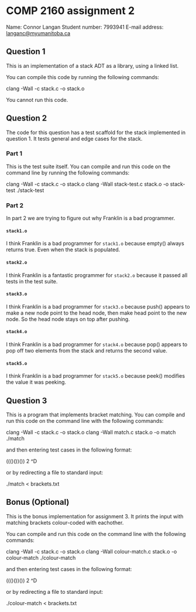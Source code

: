 COMP 2160 assignment 2
======================

Name: Connor Langan
Student number: 7993941
E-mail address: <langanc@myumanitoba.ca>

Question 1
----------

This is an implementation of a stack ADT as a library, using a linked list.

You can compile this code by running the following commands:

   clang -Wall -c stack.c -o stack.o

You cannot run this code.

Question 2
----------

The code for this question has a test scaffold for the stack implemented in 
question 1. It tests general and edge cases for the stack.

### Part 1

This is the test suite itself. You can compile and run this code on the command
line by running the following commands:

   clang -Wall -c stack.c -o stack.o
   clang -Wall stack-test.c stack.o -o stack-test
   ./stack-test

### Part 2

In part 2 we are trying to figure out why Franklin is a bad programmer.

#### `stack1.o`

I think Franklin is a bad programmer for `stack1.o` because empty() always 
returns true. Even when the stack is populated.

#### `stack2.o`

I think Franklin is a fantastic programmer for `stack2.o` because it passed 
all tests in the test suite.

#### `stack3.o`

I think Franklin is a bad programmer for `stack3.o` because push() appears
to make a new node point to the head node, then make head point to the new node.
So the head node stays on top after pushing.

#### `stack4.o`

I think Franklin is a bad programmer for `stack4.o` because pop() appears to 
pop off two elements from the stack and returns the second value.

#### `stack5.o`

I think Franklin is a bad programmer for `stack5.o` because peek() modifies
the value it was peeking.

Question 3
----------

This is a program that implements bracket matching. You can compile and run this
code on the command line with the following commands:

   clang -Wall -c stack.c -o stack.o
   clang -Wall match.c stack.o -o match
   ./match

and then entering test cases in the following format:

   ((()())()) 2
   ^D

or by redirecting a file to standard input:

   ./match < brackets.txt

Bonus (Optional)
----------------

This is the bonus implementation for assignment 3. It prints the input with matching
brackets colour-coded with eachother. 

You can compile and run this code on the command line with the following commands:

   clang -Wall -c stack.c -o stack.o
   clang -Wall colour-match.c stack.o -o colour-match
   ./colour-match

and then entering test cases in the following format:

   ((()())()) 2
   ^D

or by redirecting a file to standard input:

   ./colour-match < brackets.txt
